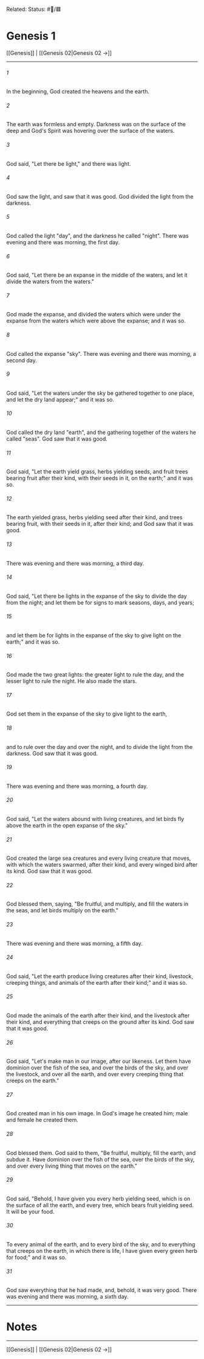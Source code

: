 Related:
Status: #📖/🟥
# Genesis 1

[[Genesis]] | [[Genesis 02|Genesis 02 →]]
***



###### 1 
In the beginning, God created the heavens and the earth. 

###### 2 
The earth was formless and empty. Darkness was on the surface of the deep and God's Spirit was hovering over the surface of the waters. 

###### 3 
God said, "Let there be light," and there was light. 

###### 4 
God saw the light, and saw that it was good. God divided the light from the darkness. 

###### 5 
God called the light "day", and the darkness he called "night". There was evening and there was morning, the first day. 

###### 6 
God said, "Let there be an expanse in the middle of the waters, and let it divide the waters from the waters." 

###### 7 
God made the expanse, and divided the waters which were under the expanse from the waters which were above the expanse; and it was so. 

###### 8 
God called the expanse "sky". There was evening and there was morning, a second day. 

###### 9 
God said, "Let the waters under the sky be gathered together to one place, and let the dry land appear;" and it was so. 

###### 10 
God called the dry land "earth", and the gathering together of the waters he called "seas". God saw that it was good. 

###### 11 
God said, "Let the earth yield grass, herbs yielding seeds, and fruit trees bearing fruit after their kind, with their seeds in it, on the earth;" and it was so. 

###### 12 
The earth yielded grass, herbs yielding seed after their kind, and trees bearing fruit, with their seeds in it, after their kind; and God saw that it was good. 

###### 13 
There was evening and there was morning, a third day. 

###### 14 
God said, "Let there be lights in the expanse of the sky to divide the day from the night; and let them be for signs to mark seasons, days, and years; 

###### 15 
and let them be for lights in the expanse of the sky to give light on the earth;" and it was so. 

###### 16 
God made the two great lights: the greater light to rule the day, and the lesser light to rule the night. He also made the stars. 

###### 17 
God set them in the expanse of the sky to give light to the earth, 

###### 18 
and to rule over the day and over the night, and to divide the light from the darkness. God saw that it was good. 

###### 19 
There was evening and there was morning, a fourth day. 

###### 20 
God said, "Let the waters abound with living creatures, and let birds fly above the earth in the open expanse of the sky." 

###### 21 
God created the large sea creatures and every living creature that moves, with which the waters swarmed, after their kind, and every winged bird after its kind. God saw that it was good. 

###### 22 
God blessed them, saying, "Be fruitful, and multiply, and fill the waters in the seas, and let birds multiply on the earth." 

###### 23 
There was evening and there was morning, a fifth day. 

###### 24 
God said, "Let the earth produce living creatures after their kind, livestock, creeping things, and animals of the earth after their kind;" and it was so. 

###### 25 
God made the animals of the earth after their kind, and the livestock after their kind, and everything that creeps on the ground after its kind. God saw that it was good. 

###### 26 
God said, "Let's make man in our image, after our likeness. Let them have dominion over the fish of the sea, and over the birds of the sky, and over the livestock, and over all the earth, and over every creeping thing that creeps on the earth." 

###### 27 
God created man in his own image. In God's image he created him; male and female he created them. 

###### 28 
God blessed them. God said to them, "Be fruitful, multiply, fill the earth, and subdue it. Have dominion over the fish of the sea, over the birds of the sky, and over every living thing that moves on the earth." 

###### 29 
God said, "Behold, I have given you every herb yielding seed, which is on the surface of all the earth, and every tree, which bears fruit yielding seed. It will be your food. 

###### 30 
To every animal of the earth, and to every bird of the sky, and to everything that creeps on the earth, in which there is life, I have given every green herb for food;" and it was so. 

###### 31 
God saw everything that he had made, and, behold, it was very good. There was evening and there was morning, a sixth day.

---
# Notes


***
[[Genesis]] | [[Genesis 02|Genesis 02 →]]
